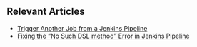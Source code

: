## Relevant Articles
- [Trigger Another Job from a Jenkins Pipeline](https://www.baeldung.com/ops/jenkins-pipeline-trigger-new-job)
- [Fixing the “No Such DSL method” Error in Jenkins Pipeline](https://www.baeldung.com/ops/jenkins-pipeline-no-such-dsl-method-error)
